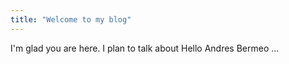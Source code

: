 ```yaml
---
title: "Welcome to my blog"
---
```


I'm glad you are here. I plan to talk about Hello Andres Bermeo ...



